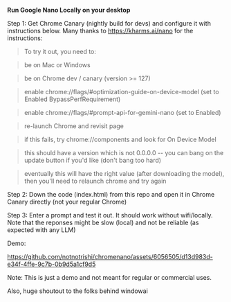 **Run Google Nano Locally on your desktop**

Step 1: Get Chrome Canary (nightly build for devs) and configure it with instructions below. Many thanks to https://kharms.ai/nano for the instructions:
> To try it out, you need to:

> be on Mac or Windows

> be on Chrome dev / canary (version >= 127)

> enable chrome://flags/#optimization-guide-on-device-model (set to Enabled BypassPerfRequirement)

> enable chrome://flags/#prompt-api-for-gemini-nano (set to Enabled)

> re-launch Chrome and revisit page

> if this fails, try chrome://components and look for On Device Model

> this should have a version which is not 0.0.0.0 -- you can bang on the update button if you'd like (don't bang too hard)

> eventually this will have the right value (after downloading the model), then you'll need to relaunch chrome and try again

Step 2: Down the code (index.html) from this repo and open it in Chrome Canary directly (not your regular Chrome)

Step 3: Enter a prompt and test it out. It should work without wifi/locally. Note that the reponses might be slow (local) and not be reliable (as expected with any LLM)

Demo:


https://github.com/notnotrishi/chromenano/assets/6056505/d13d983d-e34f-4ffe-9c7b-0b9d5a1cf9d5



Note: This is just a demo and not meant for regular or commercial uses.

Also, huge shoutout to the folks behind windowai

